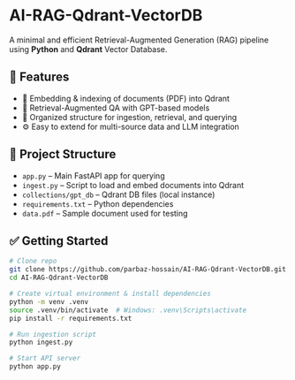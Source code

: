 # AI-RAG-Qdrant-VectorDB

A minimal and efficient Retrieval-Augmented Generation (RAG) pipeline using **Python** and **Qdrant** Vector Database.

## 🚀 Features

- 🔎 Embedding & indexing of documents (PDF) into Qdrant
- 🧠 Retrieval-Augmented QA with GPT-based models
- 📂 Organized structure for ingestion, retrieval, and querying
- ⚙️ Easy to extend for multi-source data and LLM integration

## 📁 Project Structure

- `app.py` – Main FastAPI app for querying
- `ingest.py` – Script to load and embed documents into Qdrant
- `collections/gpt_db` – Qdrant DB files (local instance)
- `requirements.txt` – Python dependencies
- `data.pdf` – Sample document used for testing

## ✅ Getting Started

```bash
# Clone repo
git clone https://github.com/parbaz-hossain/AI-RAG-Qdrant-VectorDB.git
cd AI-RAG-Qdrant-VectorDB

# Create virtual environment & install dependencies
python -m venv .venv
source .venv/bin/activate  # Windows: .venv\Scripts\activate
pip install -r requirements.txt

# Run ingestion script
python ingest.py

# Start API server
python app.py

